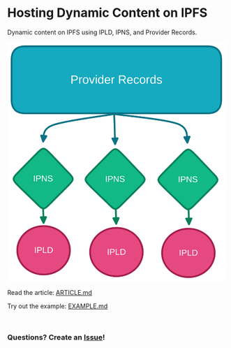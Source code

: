 # Hosting Dynamic Content on IPFS

Dynamic content on IPFS using IPLD, IPNS, and Provider Records.

<img src="./.assets/dynamic-content-diagram.png" width="500">

Read the article: [ARTICLE.md](./ARTICLE.md)

Try out the example: [EXAMPLE.md](./EXAMPLE.md)

<br/>

### Questions? Create an [Issue](https://github.com/tabcat/dynamic-content/issues)!

